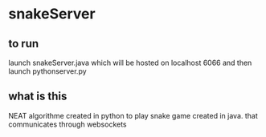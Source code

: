 # snakeServer

## to run 

launch snakeServer.java which will be hosted on localhost 6066
and then launch pythonserver.py

## what is this
NEAT algorithme created in python to play snake game created in java. that communicates through websockets
